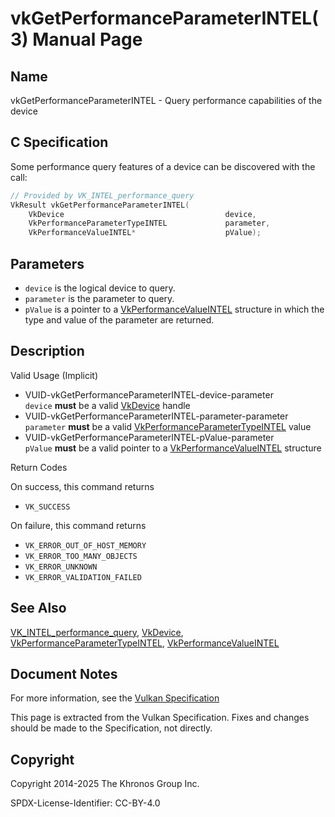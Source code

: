 # vkGetPerformanceParameterINTEL(3) Manual Page

## Name

vkGetPerformanceParameterINTEL - Query performance capabilities of the device



## [](#_c_specification)C Specification

Some performance query features of a device can be discovered with the call:

```c++
// Provided by VK_INTEL_performance_query
VkResult vkGetPerformanceParameterINTEL(
    VkDevice                                    device,
    VkPerformanceParameterTypeINTEL             parameter,
    VkPerformanceValueINTEL*                    pValue);
```

## [](#_parameters)Parameters

- `device` is the logical device to query.
- `parameter` is the parameter to query.
- `pValue` is a pointer to a [VkPerformanceValueINTEL](https://registry.khronos.org/vulkan/specs/latest/man/html/VkPerformanceValueINTEL.html) structure in which the type and value of the parameter are returned.

## [](#_description)Description

Valid Usage (Implicit)

- [](#VUID-vkGetPerformanceParameterINTEL-device-parameter)VUID-vkGetPerformanceParameterINTEL-device-parameter  
  `device` **must** be a valid [VkDevice](https://registry.khronos.org/vulkan/specs/latest/man/html/VkDevice.html) handle
- [](#VUID-vkGetPerformanceParameterINTEL-parameter-parameter)VUID-vkGetPerformanceParameterINTEL-parameter-parameter  
  `parameter` **must** be a valid [VkPerformanceParameterTypeINTEL](https://registry.khronos.org/vulkan/specs/latest/man/html/VkPerformanceParameterTypeINTEL.html) value
- [](#VUID-vkGetPerformanceParameterINTEL-pValue-parameter)VUID-vkGetPerformanceParameterINTEL-pValue-parameter  
  `pValue` **must** be a valid pointer to a [VkPerformanceValueINTEL](https://registry.khronos.org/vulkan/specs/latest/man/html/VkPerformanceValueINTEL.html) structure

Return Codes

On success, this command returns

- `VK_SUCCESS`

On failure, this command returns

- `VK_ERROR_OUT_OF_HOST_MEMORY`
- `VK_ERROR_TOO_MANY_OBJECTS`
- `VK_ERROR_UNKNOWN`
- `VK_ERROR_VALIDATION_FAILED`

## [](#_see_also)See Also

[VK\_INTEL\_performance\_query](https://registry.khronos.org/vulkan/specs/latest/man/html/VK_INTEL_performance_query.html), [VkDevice](https://registry.khronos.org/vulkan/specs/latest/man/html/VkDevice.html), [VkPerformanceParameterTypeINTEL](https://registry.khronos.org/vulkan/specs/latest/man/html/VkPerformanceParameterTypeINTEL.html), [VkPerformanceValueINTEL](https://registry.khronos.org/vulkan/specs/latest/man/html/VkPerformanceValueINTEL.html)

## [](#_document_notes)Document Notes

For more information, see the [Vulkan Specification](https://registry.khronos.org/vulkan/specs/latest/html/vkspec.html#vkGetPerformanceParameterINTEL)

This page is extracted from the Vulkan Specification. Fixes and changes should be made to the Specification, not directly.

## [](#_copyright)Copyright

Copyright 2014-2025 The Khronos Group Inc.

SPDX-License-Identifier: CC-BY-4.0